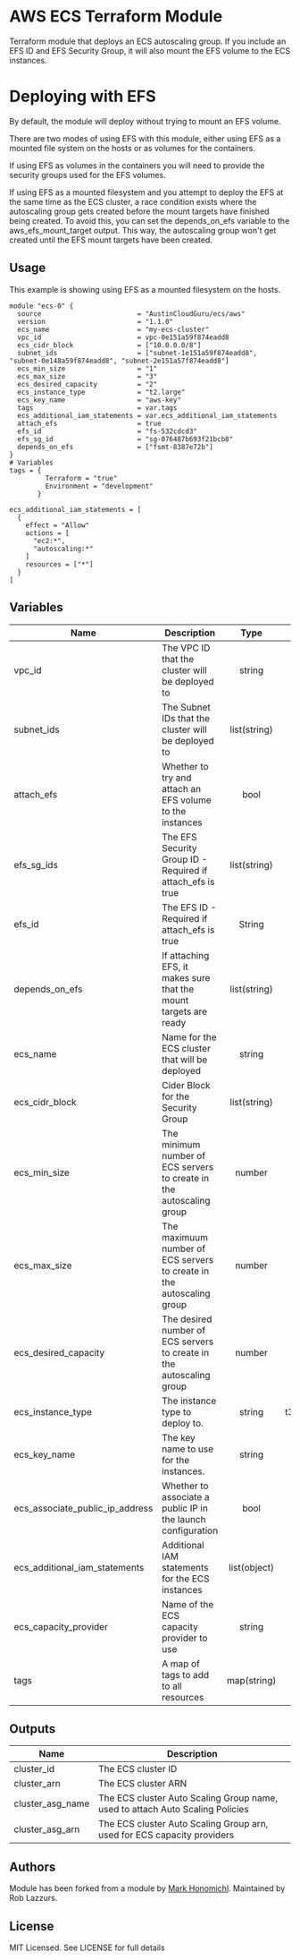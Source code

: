 # AWS ECS Terraform Module
Terraform module that deploys an ECS autoscaling group.  If you include an EFS ID and EFS Security Group, it will also 
mount the EFS volume to the ECS instances.  

# Deploying with EFS
By default, the module will deploy without trying to mount an EFS volume.

There are two modes of using EFS with this module, either using EFS as a mounted file system on the hosts or as volumes
for the containers.

If using EFS as volumes in the containers you will need to provide the security groups used for the EFS volumes.

If using EFS as a mounted filesystem and you attempt to deploy the EFS at the same time as the ECS cluster, a race 
condition exists where the autoscaling group gets created before the mount targets have finished being created.   To 
avoid this, you can set the depends_on_efs variable to the aws_efs_mount_target output.  This way, the autoscaling 
group won't get created until the EFS mount targets have been created.

## Usage

This example is showing using EFS as a mounted filesystem on the hosts.

```hcl
module "ecs-0" {
  source                        = "AustinCloudGuru/ecs/aws"
  version                       = "1.1.0"
  ecs_name                      = "my-ecs-cluster"
  vpc_id                        = vpc-0e151a59f874eadd8
  ecs_cidr_block                = ["10.0.0.0/8"]
  subnet_ids                    = ["subnet-1e151a59f874eadd8", "subnet-0e148a59f874eadd8", "subnet-2e151a57f874eadd8"]
  ecs_min_size                  = "1"
  ecs_max_size                  = "3"
  ecs_desired_capacity          = "2"
  ecs_instance_type             = "t2.large"
  ecs_key_name                  = "aws-key"
  tags                          = var.tags
  ecs_additional_iam_statements = var.ecs_additional_iam_statements
  attach_efs                    = true
  efs_id                        = "fs-532cdcd3"
  efs_sg_id                     = "sg-076487b693f21bcb8"
  depends_on_efs                = ["fsmt-8387e72b"]
}
# Variables
tags = {
         Terraform = "true"
         Environment = "development"
       }

ecs_additional_iam_statements = [
  {
    effect = "Allow"
    actions = [
      "ec2:*",
      "autoscaling:*"
    ]
    resources = ["*"]
  }
]

```
   
## Variables
| Name | Description | Type | Default | Required |
|------|-------------|:----:|:-----:|:-----:|
| vpc_id | The VPC ID that the cluster will be deployed to| string | | yes |
| subnet_ids | The Subnet IDs that the cluster will be deployed to | list(string) | | yes |
| attach_efs | Whether to try and attach an EFS volume to the instances | bool | false | no
| efs_sg_ids | The EFS Security Group ID  - Required if attach_efs is true | list(string) | [""] | no |
| efs_id | The EFS ID  - Required if attach_efs is true | String | "" | no |
| depends_on_efs | If attaching EFS, it makes sure that the mount targets are ready | list(string) | [] | no |
| ecs_name | Name for the ECS cluster that will be deployed | string | | yes | 
| ecs_cidr_block | Cider Block for the Security Group | list(string) | | yes |
| ecs_min_size | The minimum number of ECS servers to create in the autoscaling group | number | 1 | no |
| ecs_max_size | The maximuum number of ECS servers to create in the autoscaling group | number | 1 | no |
| ecs_desired_capacity | The desired number of ECS servers to create in the autoscaling group | number | 1 | no |
| ecs_instance_type | The instance type to deploy to. | string | t3.medium | no |
| ecs_key_name | The key name to use for the instances. | string | "" | no |
| ecs_associate_public_ip_address | Whether to associate a public IP in the launch configuration | bool | false | no | 
| ecs_additional_iam_statements | Additional IAM statements for the ECS instances | list(object) | [] | no |
| ecs_capacity_provider | Name of the ECS capacity provider to use | string | "" | no |
| tags | A map of tags to add to all resources | map(string) | {} | no |

## Outputs

| Name | Description |
|------|-------------|
| cluster_id | The ECS cluster ID |
| cluster_arn | The ECS cluster ARN |
| cluster_asg_name | The ECS cluster Auto Scaling Group name, used to attach Auto Scaling Policies |
| cluster_asg_arn | The ECS cluster Auto Scaling Group arn, used for ECS capacity providers |

## Authors
Module has been forked from a module by [Mark Honomichl](https://github.com/austincloudguru).
Maintained by Rob Lazzurs.

## License
MIT Licensed.  See LICENSE for full details
